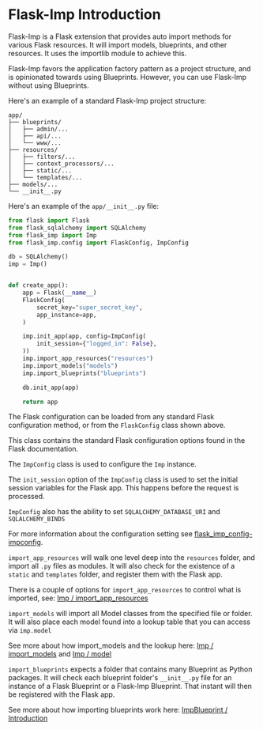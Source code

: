 # Flask-Imp Introduction

Flask-Imp is a Flask extension that provides auto import methods for various Flask resources. It will import models,
blueprints, and other resources. It uses the importlib module to achieve this.

Flask-Imp favors the application factory pattern as a project structure, and is opinionated towards using
Blueprints. However, you can use Flask-Imp without using Blueprints.

Here's an example of a standard Flask-Imp project structure:

```text
app/
├── blueprints/
│   ├── admin/...
│   ├── api/...
│   └── www/...
├── resources/
│   ├── filters/...
│   ├── context_processors/...
│   ├── static/...
│   └── templates/...
├── models/...
└── __init__.py
```

Here's an example of the `app/__init__.py` file:

```python
from flask import Flask
from flask_sqlalchemy import SQLAlchemy
from flask_imp import Imp
from flask_imp.config import FlaskConfig, ImpConfig

db = SQLAlchemy()
imp = Imp()


def create_app():
    app = Flask(__name__)
    FlaskConfig(
        secret_key="super_secret_key",
        app_instance=app,
    )

    imp.init_app(app, config=ImpConfig(
        init_session={"logged_in": False},
    ))
    imp.import_app_resources("resources")
    imp.import_models("models")
    imp.import_blueprints("blueprints")

    db.init_app(app)

    return app
```

The Flask configuration can be loaded from any standard Flask configuration method, or from the `FlaskConfig` class
shown above.

This class contains the standard Flask configuration options found in the Flask documentation.

The `ImpConfig` class is used to configure the `Imp` instance.

The `init_session` option of the `ImpConfig` class is used to set the initial session variables for the Flask app.
This happens before the request is processed.

`ImpConfig` also has the ability to set `SQLALCHEMY_DATABASE_URI` and `SQLALCHEMY_BINDS`

For more information about the configuration setting see
[flask_imp_config-impconfig](../Config/flask_imp_config-impconfig.md).

`import_app_resources` will walk one level deep into the `resources` folder, and import
all `.py` files as modules.
It will also check for the existence of a `static` and `templates` folder, and register them with the Flask app.

There is a couple of options for `import_app_resources` to control what
is imported, see: [Imp / import_app_resources](../Imp/Imp-import_app_resources.md)

`import_models` will import all Model classes from the specified file or folder. It will also place each model found
into a lookup table that you can access via `imp.model`

See more about how import_models and the lookup
here: [Imp / import_models](../Imp/Imp-import_models.md) and [Imp / model](../Imp/Imp-model.md)

`import_blueprints` expects a folder that contains many Blueprint as Python packages.
It will check each blueprint folder's `__init__.py` file for an instance of a Flask Blueprint or a
Flask-Imp Blueprint. That instant will then be registered with the Flask app.

See more about how importing blueprints work here: [ImpBlueprint / Introduction](../ImpBlueprint/ImpBlueprint-Introduction.md)

